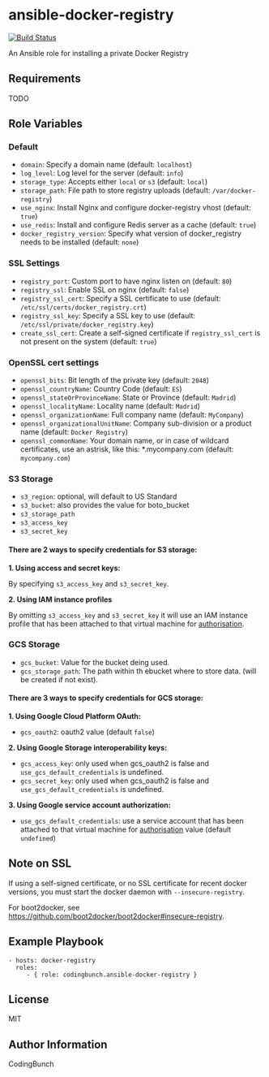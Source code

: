 ansible-docker-registry
=========

[![Build Status](https://travis-ci.org/codingbunch/ansible-docker-registry.png?branch=master)](https://travis-ci.org/codingbunch/ansible-docker-registry)

An Ansible role for installing a private Docker Registry

Requirements
------------

TODO

Role Variables
--------------

### Default

* ```domain```: Specify a domain name (default: ```localhost```)
* ```log_level```: Log level for the server (default: ```info```)
* ```storage_type```: Accepts either ```local``` or ```s3``` (default: ```local```)
* ```storage_path```: File path to store registry uploads (default: ```/var/docker-registry```)
* ```use_nginx```: Install Nginx and configure docker-registry vhost (default: ```true```)
* ```use_redis```: Install and configure Redis server as a cache (default: ```true```)
* ```docker_registry_version```: Specify what version of docker_registry needs to be installed (default: ```none```)

### SSL Settings
* ```registry_port```: Custom port to have nginx listen on (default: ```80```)
* ```registry_ssl```: Enable SSL on nginx (default: ```false```)
* ```registry_ssl_cert```: Specify a SSL certificate to use (default: ```/etc/ssl/certs/docker_registry.crt```)
* ```registry_ssl_key```: Specify a SSL key to use (default: ```/etc/ssl/private/docker_registry.key```)
* ```create_ssl_cert```: Create a self-signed certificate if ```registry_ssl_cert``` is not present on the system (default: ```true```)

### OpenSSL cert settings
* ```openssl_bits```: Bit length of the private key (default: ```2048```)
* ```openssl_countryName```: Country Code (default: ```ES```)
* ```openssl_stateOrProvinceName```: State or Province (default: ```Madrid```)
* ```openssl_localityName```: Locality name (default: ```Madrid```)
* ```openssl_organizationName```: Full company name (default: ```MyCompany```)
* ```openssl_organizationalUnitName```: Company sub-division or a product name (default: ```Docker Registry```)
* ```openssl_commonName```: Your domain name, or in case of wildcard certificates, use an astrisk, like this: *.mycompany.com (default: ```mycompany.com```)

### S3 Storage

* ```s3_region```: optional, will default to US Standard
* ```s3_bucket```: also provides the value for boto_bucket
* ```s3_storage_path```
* ```s3_access_key```
* ```s3_secret_key```

#### There are 2 ways to specify credentials for S3 storage:

**1. Using access and secret keys:**

By specifying ```s3_access_key``` and ```s3_secret_key```.

**2. Using IAM instance profiles**

By omitting ```s3_access_key``` and ```s3_secret_key``` it will use an IAM instance profile that has been attached to that virtual machine for [authorisation](http://docs.aws.amazon.com/IAM/latest/UserGuide/roles-usingrole-ec2instance.html).

### GCS Storage

* ```gcs_bucket```: Value for the bucket deing used.
* ```gcs_storage_path```: The path within th ebucket where to store data. (will be created if not exist).

#### There are 3 ways to specify credentials for GCS storage:

**1. Using Google Cloud Platform OAuth:**

* ```gcs_oauth2```: oauth2 value (default ```false```)

**2. Using Google Storage interoperability keys:**

* ```gcs_access_key```: only used when gcs_oauth2 is false and ```use_gcs_default_credentials``` is undefined.
* ```gcs_secret_key```: only used when gcs_oauth2 is false and ```use_gcs_default_credentials``` is undefined.

**3. Using Google service account authorization:**

* ```use_gcs_default_credentials```: use a service account that has been attached to that virtual machine for [authorisation](https://developers.google.com/identity/protocols/application-default-credentials) value (default ```undefined```)

## Note on SSL

If using a self-signed certificate, or no SSL certificate for recent docker versions, you must start the docker daemon with ```--insecure-registry```.

For boot2docker, see https://github.com/boot2docker/boot2docker#insecure-registry.


Example Playbook
----------------

    - hosts: docker-registry
      roles:
         - { role: codingbunch.ansible-docker-registry }

License
-------

MIT

Author Information
------------------

CodingBunch
